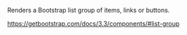 Renders a Bootstrap list group of items, links or buttons.

<https://getbootstrap.com/docs/3.3/components/#list-group>